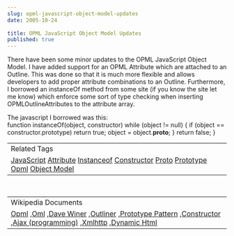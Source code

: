 ```yaml
---
slug: opml-javascript-object-model-updates
date: 2005-10-24
 
title: OPML JavaScript Object Model Updates
published: true
---
```

There have been some minor updates to the OPML JavaScript Object Model.  I have added support for an OPML Attribute which are attached to an Outline.  This was done so that it is much more flexible and allows developers to add proper attribute combinations to an Outline.  Furthermore, I borrowed an instanceOf method from some site (if you know the site let me know) which enforce some sort of type checking when inserting OPMLOutlineAttributes to the attribute array.<p />The javascript I borrowed was this:<br />function instanceOf(object, constructor)  while (object != null) {       if (object == constructor.prototype)          return true;       object = object.__proto__;    }    return false; }<p /><table class="TechnoratiHead TagHeader">
<tr><td>Related Tags</td></tr>
<tr class="Technorati"><td>
<a href="https://paul.kinlan.me/tags/JavaScript" class="Tag" rel="tag">JavaScript</a> <a href="https://paul.kinlan.me/tags/Attribute" class="Tag" rel="tag">Attribute</a> <a href="https://paul.kinlan.me/tags/Instanceof" class="Tag" rel="tag">Instanceof</a> <a href="https://paul.kinlan.me/tags/Constructor" class="Tag" rel="tag">Constructor</a> <a href="https://paul.kinlan.me/tags/Proto" class="Tag" rel="tag">Proto</a> <a href="https://paul.kinlan.me/tags/Prototype" class="Tag" rel="tag">Prototype</a> <a href="https://paul.kinlan.me/tags/Opml" class="Tag" rel="tag">Opml</a> <a href="https://paul.kinlan.me/tags/Object%20Model" class="Tag" rel="tag">Object Model</a>
</td></tr>
</table><br /><table class="TechnoratiHead TagHeader">
<tr><td>Wikipedia Documents</td></tr>
<tr class="Technorati"><td>
<a href="http://en.wikipedia.org/wiki/OPML">Opml</a> ,<a href="http://en.wikipedia.org/wiki/OML">Oml</a> ,<a href="http://en.wikipedia.org/wiki/Dave_Winer">Dave Winer</a> ,<a href="http://en.wikipedia.org/wiki/Outliner">Outliner</a> ,<a href="http://en.wikipedia.org/wiki/Prototype_pattern">Prototype Pattern</a> ,<a href="http://en.wikipedia.org/wiki/Constructor">Constructor</a> ,<a href="http://en.wikipedia.org/wiki/Ajax_(programming)">Ajax (programming)</a> ,<a href="http://en.wikipedia.org/wiki/XMLHttpRequest">Xmlhttp</a> ,<a href="http://en.wikipedia.org/wiki/Dynamic_HTML">Dynamic Html</a>
</td></tr>
</table><div class="blogger-post-footer"><img class="posterous_download_image" src="https://blogger.googleusercontent.com/tracker/8109338-113018329898494159?l=www.kinlan.co.uk%2Findex.html" height="1" alt="" width="1" /></div>

